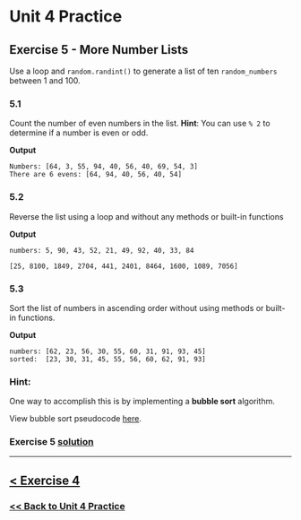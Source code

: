 # **Unit 4 Practice**

## **Exercise 5 - More Number Lists**

Use a loop and `random.randint()` to generate a list of ten `random_numbers` between 1 and 100.

### **5.1**

Count the number of even numbers in the list. **Hint**: You can use `% 2` to determine if a number is even or odd.

**Output**

    Numbers: [64, 3, 55, 94, 40, 56, 40, 69, 54, 3]
    There are 6 evens: [64, 94, 40, 56, 40, 54]

### **5.2**

Reverse the list using a loop and without any methods or built-in functions

**Output**

    numbers: 5, 90, 43, 52, 21, 49, 92, 40, 33, 84

    [25, 8100, 1849, 2704, 441, 2401, 8464, 1600, 1089, 7056]

### **5.3**

Sort the list of numbers in ascending order without using methods or built-in functions.

**Output**

    numbers: [62, 23, 56, 30, 55, 60, 31, 91, 93, 45]
    sorted:  [23, 30, 31, 45, 55, 56, 60, 62, 91, 93]

### **Hint:**

One way to accomplish this is by implementing a **bubble sort** algorithm.

View bubble sort pseudocode [here](./solutions/exercise_5_pseudocode.md).

### Exercise 5 [solution](./solutions/exercise_5_solution.md)

---

## [< Exercise 4](exercise_4.md)

### [<< Back to Unit 4 Practice](/practice/unit_4/)
